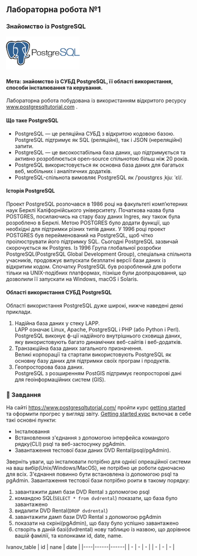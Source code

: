 ## Лабораторна робота №1
### Знайомство із PostgreSQL
<img src='../img/logo.png' width=200/>

#### Мета: знайомство із СУБД PostgreSQL, її області використання, способи інсталювання та керування.
Лабораторна робота побудована із використанням відкритого ресурсу www.postgresqltutorial.com .

#### Що таке PostgreSQL
* PostgreSQL — це реляційна СУБД з відкритою кодовою базою. PostgreSQL підтримує як SQL (реляційні), так і JSON (нереляційні) запити.
* PostgreSQL — це високостабільна база даних, що підтримується та активно розроблюється open-source спільнотою більш ніж 20 років.
* PostgreSQL використовується як основна база даних для багатьох веб, мобільних і аналітичних додатків.
* PostgreSQL-спільнота вимовляє PostgreSQL як /ˈpoʊstɡrɛs ˌkjuː ˈɛl/.

#### Історія PostgreSQL
Проект PostgreSQL розпочався в 1986 році на факультеті комп’ютерних наук Берклі Каліфорнійського університету. Початкова назва була POSTGRES, посилаючись на стару базу даних Ingres, яку також була розроблено в Берклі. Метою POSTGRES було додати функції, що необхідні для підтримки різних типів даних. У 1996 році проект POSTGRES був перейменований на PostgreSQL, щоб чітко проілюструвати його підтримку SQL. Сьогодні PostgreSQL зазвичай скорочується як Postgres. Із 1996 Група глобальної розробки PostgreSQL(PostgreSQL Global Development Group), спеціальна спільнота учасників, продовжує випускати безплатні версії бази даних із відкритим кодом. Спочатку PostgreSQL був розроблений для роботи тільки на UNIX-подібних платформах, пізніше були доопрацювання, що дозволили її запускати на Windows, macOS і Solaris.

#### Області використання СУБД PostgreSQL
Області використання PostgreSQL дуже широкі, нижче наведені деякі приклади.
1. Надійна база даних у стеку LAPP.  
LAPP означає Linux, Apache, PostgreSQL і PHP (або Python і Perl). PostgreSQL виконує ф-ції надійного внутрішнього сховища даних, яку використовують багато динамічних веб-сайтів і веб-додатків.
2. Транзакційна база даних загального призначення.  
Великі корпорації та стартапи використовують PostgreSQL як основну базу даних для підтримки своїх програм і продуктів.
3.  Геопросторова база даних.  
PostgreSQL з розширенням PostGIS підтримує геопросторові дані для геоінформаційних систем (GIS).

### 🎯 Завдання
На сайті https://www.postgresqltutorial.com/ пройти курс [getting started](https://www.postgresqltutorial.com/postgresql-getting-started) та  оформити прогрес у вигляді звіту.
[Getting started курс](https://www.postgresqltutorial.com/postgresql-getting-started) включає в себе такі основні пункти: 
- Інсталювання
- Встановлення з'єднання з допомогою інтерфейса командого рядку(CLI) psql та веб-застосунку pgAdmin.
- Завантаження тестової бази даних DVD Rental(psql/pgAdmin).

Зверніть уваги, що інсталювати потрібно для однієї опреаційної системи на ваш вибір(Unix/Windows/MacOS), не потрібно це роботи одночасно для всіх. З'єднання повинно бути встановлена із допомогою psql та pgAdmin. Завантаження тестової бази потрібно роити в такому порядку:
1. завантажити дамп бази DVD Rental з допомогою psql
2. командою SQL(`SELECT * from dvdrental`) показати, що база було завантажено
3. видалити DVD Rental(`DROP dvdrental`)
4. завантажити дамп бази DVD Rental з допомогою pgAdmin
5. показати на скріні(pgAdmin), що базу було успішно завантажено
6. створіть в даній базі(dvdrental) нову таблицю із назвою, що дорівнює вашій фамілії, та колонками id, date, name.

Ivanov_table
| id | nane | date |
|----|------|------|
| -  |  -   |   -  |
| -  |  -   |   -  |

